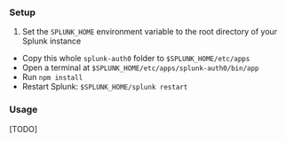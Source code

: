 ### Setup

1. Set the `SPLUNK_HOME` environment variable to the root directory of your Splunk instance
* Copy this whole `splunk-auth0` folder to `$SPLUNK_HOME/etc/apps`
* Open a terminal at `$SPLUNK_HOME/etc/apps/splunk-auth0/bin/app`
* Run `npm install`
* Restart Splunk: `$SPLUNK_HOME/splunk restart`

### Usage
[TODO]
